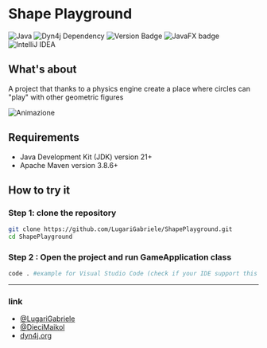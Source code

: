 # Shape Playground 
![Java](https://img.shields.io/badge/java_21-%23ED8B00.svg?style=for-the-badge&logo=java&logoColor=white)
![Dyn4j Dependency](https://img.shields.io/badge/Dyn4j_5.0.2-%231E90FF.svg?style=for-the-badge&logo=javafx&logoColor=white)
![Version Badge](https://img.shields.io/badge/Version_1.0-%23228B22.svg?style=for-the-badge&logo=javafx&logoColor=white)
![JavaFX badge](https://img.shields.io/badge/javafx-%23FF0000.svg?style=for-the-badge&logo=javafx&logoColor=white)
![IntelliJ IDEA](https://img.shields.io/badge/IntelliJIDEA-000000.svg?style=for-the-badge&logo=intellij-idea&logoColor=white)

## What's about
A project that thanks to a physics engine create a place where circles can "play" with other geometric figures

![Animazione](https://i.imgur.com/MF9CmsZ.gif)

## Requirements
* Java Development Kit (JDK) version 21+
* Apache Maven  version 3.8.6+

## How to try it
### Step 1: clone the repository
```sh
git clone https://github.com/LugariGabriele/ShapePlayground.git
cd ShapePlayground
```
### Step 2 : Open the project and run GameApplication class
```sh
code . #example for Visual Studio Code (check if your IDE support this feature)
```
---
### link
* [@LugariGabriele](https://github.com/LugariGabriele)
* [@DieciMaikol](https://github.com/DieciMaikol)
* [dyn4j.org](https://dyn4j.org)



  








